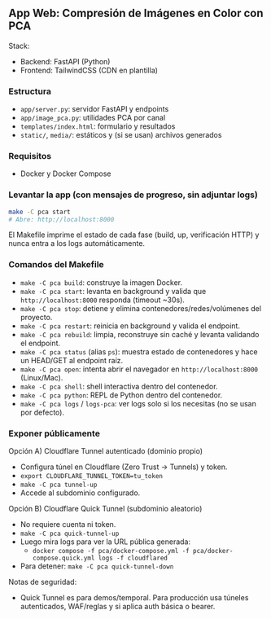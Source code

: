 ## App Web: Compresión de Imágenes en Color con PCA

Stack:
- Backend: FastAPI (Python)
- Frontend: TailwindCSS (CDN en plantilla)

### Estructura
- `app/server.py`: servidor FastAPI y endpoints
- `app/image_pca.py`: utilidades PCA por canal
- `templates/index.html`: formulario y resultados
- `static/`, `media/`: estáticos y (si se usan) archivos generados

### Requisitos
- Docker y Docker Compose

### Levantar la app (con mensajes de progreso, sin adjuntar logs)

```bash
make -C pca start
# Abre: http://localhost:8000
```

El Makefile imprime el estado de cada fase (build, up, verificación HTTP) y nunca entra a los logs automáticamente.

### Comandos del Makefile
- `make -C pca build`: construye la imagen Docker.
- `make -C pca start`: levanta en background y valida que `http://localhost:8000` responda (timeout ~30s).
- `make -C pca stop`: detiene y elimina contenedores/redes/volúmenes del proyecto.
- `make -C pca restart`: reinicia en background y valida el endpoint.
- `make -C pca rebuild`: limpia, reconstruye sin caché y levanta validando el endpoint.
- `make -C pca status` (alias `ps`): muestra estado de contenedores y hace un HEAD/GET al endpoint raíz.
- `make -C pca open`: intenta abrir el navegador en `http://localhost:8000` (Linux/Mac).
- `make -C pca shell`: shell interactiva dentro del contenedor.
- `make -C pca python`: REPL de Python dentro del contenedor.
- `make -C pca logs` / `logs-pca`: ver logs solo si los necesitas (no se usan por defecto).

### Exponer públicamente

Opción A) Cloudflare Tunnel autenticado (dominio propio)
- Configura túnel en Cloudflare (Zero Trust → Tunnels) y token.
- `export CLOUDFLARE_TUNNEL_TOKEN=tu_token`
- `make -C pca tunnel-up`
- Accede al subdominio configurado.

Opción B) Cloudflare Quick Tunnel (subdominio aleatorio)
- No requiere cuenta ni token.
- `make -C pca quick-tunnel-up`
- Luego mira logs para ver la URL pública generada:
  - `docker compose -f pca/docker-compose.yml -f pca/docker-compose.quick.yml logs -f cloudflared`
- Para detener: `make -C pca quick-tunnel-down`

Notas de seguridad:
- Quick Tunnel es para demos/temporal. Para producción usa túneles autenticados, WAF/reglas y si aplica auth básica o bearer.